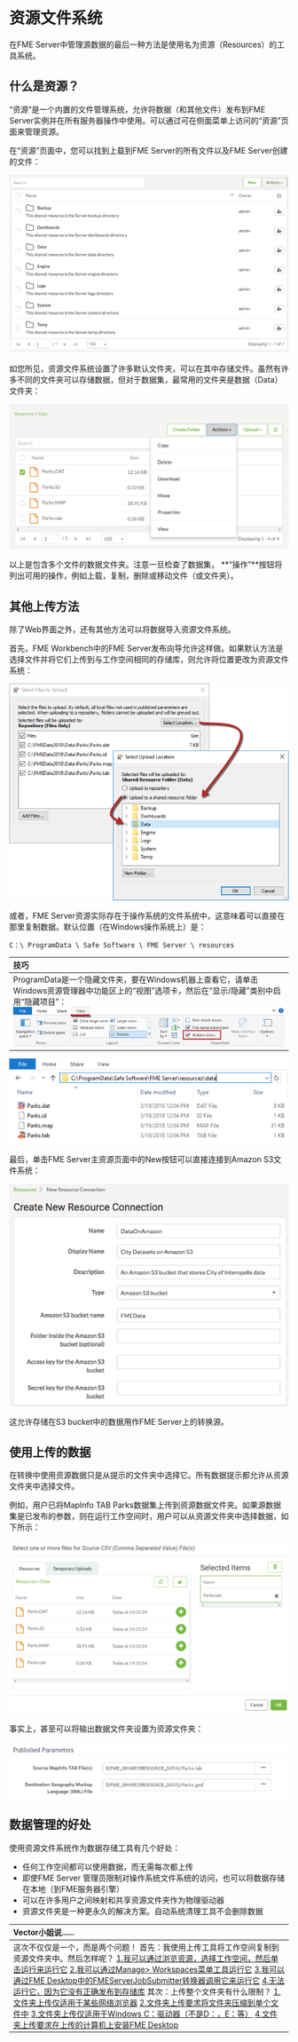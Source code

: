 # 资源文件系统

在FME Server中管理源数据的最后一种方法是使用名为资源（Resources）的工具系统。

## 什么是资源？

“资源”是一个内置的文件管理系统，允许将数据（和其他文件）发布到FME Server实例并在所有服务器操作中使用。可以通过可在侧面菜单上访问的“资源”页面来管理资源。

在“资源”页面中，您可以找到上载到FME Server的所有文件以及FME Server创建的文件：

[![](../.gitbook/assets/img2.017.resourceshome.png)](https://github.com/xuhengxx/FMETraining-1/tree/f1cdae5373cf9425ee2d148732792713c9043d44/ServerAuthoring2DataHandling/Images/Img2.017.ResourcesHome.png)

如您所见，资源文件系统设置了许多默认文件夹，可以在其中存储文件。虽然有许多不同的文件夹可以存储数据，但对于数据集，最常用的文件夹是数据（Data）文件夹：

[![](../.gitbook/assets/img2.018.resourcesdatafolder.png)](https://github.com/xuhengxx/FMETraining-1/tree/f1cdae5373cf9425ee2d148732792713c9043d44/ServerAuthoring2DataHandling/Images/Img2.018.ResourcesDataFolder.png)

以上是包含多个文件的数据文件夹。注意一旦检查了数据集， **“操作”**按钮将列出可用的操作，例如上载，复制，删除或移动文件（或文件夹）。

## 其他上传方法

除了Web界面之外，还有其他方法可以将数据导入资源文件系统。

首先，FME Workbench中的FME Server发布向导允许这样做。如果默认方法是选择文件并将它们上传到与工作空间相同的存储库，则允许将位置更改为资源文件系统：

[![](../.gitbook/assets/img2.019.resourcesdatapubwiz.png)](https://github.com/xuhengxx/FMETraining-1/tree/f1cdae5373cf9425ee2d148732792713c9043d44/ServerAuthoring2DataHandling/Images/Img2.019.ResourcesDataPubWiz.png)

或者，FME Server资源实际存在于操作系统的文件系统中，这意味着可以直接在那里复制数据。默认位置（在Windows操作系统上）是：

```text
C：\ ProgramData \ Safe Software \ FME Server \ resources
```

|  技巧 |
| :--- |
|  ProgramData是一个隐藏文件夹，要在Windows机器上查看它，请单击Windows资源管理器中功能区上的“视图”选项卡，然后在“显示/隐藏”类别中启用“隐藏项目”：  [![](../.gitbook/assets/img2.020.hiddenitems.png)](https://github.com/xuhengxx/FMETraining-1/tree/f1cdae5373cf9425ee2d148732792713c9043d44/ServerAuthoring2DataHandling/Images/Img2.020.HiddenItems.png) |

[![](../.gitbook/assets/img2.021.resourcesdatawindowsfilesys.png)](https://github.com/xuhengxx/FMETraining-1/tree/f1cdae5373cf9425ee2d148732792713c9043d44/ServerAuthoring2DataHandling/Images/Img2.021.ResourcesDataWindowsFilesys.png)

最后，单击FME Server主资源页面中的New按钮可以直接连接到Amazon S3文件系统：

[![](../.gitbook/assets/img2.022.resourcesdataamazons3.png)](https://github.com/xuhengxx/FMETraining-1/tree/f1cdae5373cf9425ee2d148732792713c9043d44/ServerAuthoring2DataHandling/Images/Img2.022.ResourcesDataAmazonS3.png)

这允许存储在S3 bucket中的数据用作FME Server上的转换源。

## 使用上传的数据

在转换中使用资源数据只是从提示的文件夹中选择它。所有数据提示都允许从资源文件夹中选择文件。

例如，用户已将MapInfo TAB Parks数据集上传到资源数据文件夹。如果源数据集是已发布的参数，则在运行工作空间时，用户可以从资源文件夹中选择数据，如下所示：

[![](../.gitbook/assets/img2.023.resourcesdataselection.png)](https://github.com/xuhengxx/FMETraining-1/tree/f1cdae5373cf9425ee2d148732792713c9043d44/ServerAuthoring2DataHandling/Images/Img2.023.ResourcesDataSelection.png)

事实上，甚至可以将输出数据文件夹设置为资源文件夹：

[![](../.gitbook/assets/img2.024.resourcesdataoutputfolder.png)](https://github.com/xuhengxx/FMETraining-1/tree/f1cdae5373cf9425ee2d148732792713c9043d44/ServerAuthoring2DataHandling/Images/Img2.024.ResourcesDataOutputFolder.png)

## 数据管理的好处

使用资源文件系统作为数据存储工具有几个好处：

* 任何工作空间都可以使用数据，而无需每次都上传
* 即使FME Server 管理员限制对操作系统文件系统的访问，也可以将数据存储在本地（到FME服务器引擎）
* 可以在许多用户之间映射和共享资源文件夹作为物理驱动器
* 资源文件夹是一种更永久的解决方案。自动系统清理工具不会删除数据

|  Vector小姐说...... |
| :--- |
|  这次不仅仅是一个，而是两个问题！ 首先：我使用上传工具将工作空间复制到资源文件夹中。然后怎样呢？  [1.我可以通过浏览资源，选择工作空间，然后单击运行来运行它](http://52.73.3.37/fmedatastreaming/Manual/QAResponse2017.fmw?chapter=21&question=7&answer=1&DestDataset_TEXTLINE=C%3A%5CFMEOutput%5CQAResponse.html) [2.我可以通过Manage&gt; Workspaces菜单工具运行它](http://52.73.3.37/fmedatastreaming/Manual/QAResponse2017.fmw?chapter=21&question=7&answer=2&DestDataset_TEXTLINE=C%3A%5CFMEOutput%5CQAResponse.html) [3.我可以通过FME Desktop中的FMEServerJobSubmitter转换器调用它来运行它](http://52.73.3.37/fmedatastreaming/Manual/QAResponse2017.fmw?chapter=21&question=7&answer=3&DestDataset_TEXTLINE=C%3A%5CFMEOutput%5CQAResponse.html) [4.无法运行它，因为它没有正确发布到存储库](http://52.73.3.37/fmedatastreaming/Manual/QAResponse2017.fmw?chapter=21&question=7&answer=4&DestDataset_TEXTLINE=C%3A%5CFMEOutput%5CQAResponse.html)  其次：上传整个文件夹有什么限制？  [1.文件夹上传仅适用于某些网络浏览器](http://52.73.3.37/fmedatastreaming/Manual/QAResponse2017.fmw?chapter=21&question=8&answer=1&DestDataset_TEXTLINE=C%3A%5CFMEOutput%5CQAResponse.html) [2.文件夹上传要求将文件夹压缩到单个文件中](http://52.73.3.37/fmedatastreaming/Manual/QAResponse2017.fmw?chapter=21&question=8&answer=2&DestDataset_TEXTLINE=C%3A%5CFMEOutput%5CQAResponse.html) [3.文件夹上传仅适用于Windows C：驱动器（不是D：，E：等）](http://52.73.3.37/fmedatastreaming/Manual/QAResponse2017.fmw?chapter=21&question=8&answer=3&DestDataset_TEXTLINE=C%3A%5CFMEOutput%5CQAResponse.html) [4.文件夹上传要求在上传的计算机上安装FME Desktop](http://52.73.3.37/fmedatastreaming/Manual/QAResponse2017.fmw?chapter=21&question=8&answer=4&DestDataset_TEXTLINE=C%3A%5CFMEOutput%5CQAResponse.html) |

